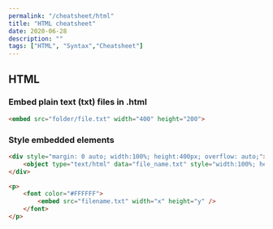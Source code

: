 ```yaml
---
permalink: "/cheatsheet/html"
title: "HTML cheatsheet"
date: 2020-06-28
description: ""
tags: ["HTML", "Syntax","Cheatsheet"]
---
```


## HTML

### Embed plain text (txt) files in .html

```html
<embed src="folder/file.txt" width="400" height="200"> 
```

### Style embedded elements

```html
<div style="margin: 0 auto; width:100%; height:400px; overflow: auto;">
    <object type="text/html" data="file_name.txt" style="width:100%; height:400px; margin:1%;" />
</div>

<p>
    <font color="#FFFFFF">
        <embed src="filename.txt" width="x" height="y" />
    </font>
</p>
```
